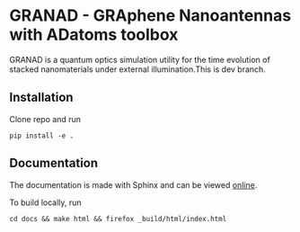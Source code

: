 # GRANAD - GRAphene Nanoantennas with ADatoms toolbox

GRANAD is a quantum optics simulation utility for the time evolution of stacked nanomaterials under external illumination.This is dev branch.

## Installation
Clone repo and run
```
pip install -e .
```

## Documentation
The documentation is made with Sphinx and can be viewed [online](https://granadlauncher.github.io/granad/).

To build locally, run

```
cd docs && make html && firefox _build/html/index.html
```
